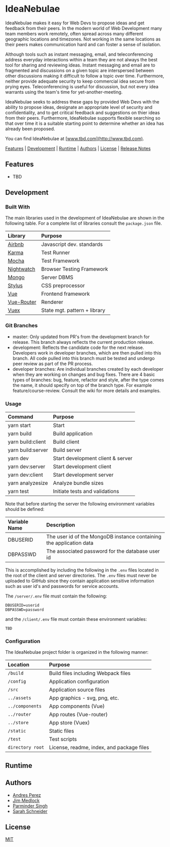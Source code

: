 # IdeaNebulae

IdeaNebulae makes it easy for Web Devs to propose ideas and  get feedback from
their peers. In the modern world of Web Development many team members work
remotely, often spread across many different geographic locations and
timezones. Not working in the same locations as their peers makes communication
hard and can foster a sense of isolation. 

Although tools such as instant messaging, email, and teleconferencing address
everyday interactions within a team they are not always the best tool for
sharing and reviewing ideas. Instant messaging and email are to fragmented 
and discussions on a given topic are interspersed between other discussions
making it difficult to follow a topic over time. Furthermore, neither provide
adequate security to keep commercial idea secure from prying eyes. Teleconferencing
is useful for discussion, but not every idea warrants using the team's time
for yet-another-meeting.

IdeaNebulae seeks to address these gaps by provided Web Devs with the ability
to propose ideas, designate an appropriate level of security and
confidentiality, and to get critical feedback and suggestions on thier ideas
from their peers. Furthermore, IdeaNebulae supports flexible searching so that
over time it is a suitable starting point to determine whether an idea has
already been proposed. 

You can find IdeaNebulae at [www.tbd.com](http://www.tbd.com).

[Features](#features) | [Development](#development) | [Runtime](#runtime) | [Authors](#authors) |
[License](#license) | [Release Notes](releasenotes.md)


## Features

 - TBD
 
## Development

### Built With

The main libraries used in the development of IdeaNebulae are shown in the
following table. For a complete list of libraries consult the `package.json`
file.

| Library                                        | Purpose                      | 
|:-----------------------------------------------|:-----------------------------|
| [Airbnb](https://github.com/airbnb/javascript) | Javascript dev. standards    |
| [Karma](https://karma-runner.github.io )       | Test Runner                  |
| [Mocha](https://mochajs.org)                   | Test Framework               |
| [Nightwatch](https://nightwatchjs.org)         | Browser Testing Framework    |
| [Mongo](https://mongodb.com )                  | Server DBMS                  |
| [Stylus](https://stylus-lang.com )             | CSS preprocessor             |
| [Vue](https://vuejs.org)                       | Frontend framework           |
| [Vue-Router](https://router.vuejs.org)         | Renderer                     |
| [Vuex](https://vuex.vuejs.org)                 | State mgt. pattern + library |

### Git Branches

- master: Only updated from PR's from the development branch for release. This
branch always reflects the current production release.
- development: Reflects the candidate code for the next release. Developers
work in developer branches, which are then pulled into this branch. All code
pulled into this branch must be tested and undergo peer review as part of the
PR process.
- developer branches: Are individual branches created by each developer when
they are working on changes and bug fixes. There are 4 basic types of branches: 
bug, feature, refactor and style, after the type comes the name, it should 
specify on top of the branch type. For example feature/course-review. Consult
the wiki for more details and examples.

### Usage

| Command           | Purpose                           |
|:------------------|:----------------------------------|
| yarn start        | Start                             |
| yarn build        | Build application                 |
| yarn build:client | Build client                      |
| yarn build:server | Build server                      |
| yarn dev          | Start development client & server |
| yarn dev:server   | Start development client          |
| yarn dev:client   | Start development server          |
| yarn analyzesize  | Analyze bundle sizes              |
| yarn test         | Initiate tests and validations    |

Note that before starting the server the following environment variables should be
defined:

| Variable Name  | Description                          |
|:---------------|:-------------------------------------|
| DBUSERID       | The user id of the MongoDB instance containing the application data |
| DBPASSWD       | The associated password for the database user id |

This is accomplished by including the following in the `.env` files located in
the root of the client and server directories. The `.env` files must never be
uploaded to GitHub since they contain application sensitive information such
as user id's and passwords for service accounts.

The `/server/.env` file must contain the following: 
```
DBUSERID=userid
DBPASSWD=password
```

and the `/client/.env` file must contain these environment variables:
```
TBD
```

### Configuration

The IdeaNebulae project folder is organized in the following manner:

| Location         | Purpose                               |
|:-----------------|:--------------------------------------|
| `/build`         | Build files including Webpack files   |
| `/config`        | Application configuration             |
| `/src`           | Application source files              |
| `../assets`      |   App graphics - svg, png, etc.       |
| `../components`  |   App components (Vue)                |
| `../router`      |   App routes (Vue-router)             |
| `../store`       |   App store (Vuex)                    |
| `/static`        | Static files                          |
| `/test`          | Test scripts                          |
| `directory root` | License, readme, index, and package files |



## Runtime


## Authors

- [Andres Perez](https://github.com/Oxyrus)
- [Jim Medlock](https://github.com/jdmedlock)
- [Parminder Singh](https://github.com/Trion129)
- [Sarah Schneider](https://github.com/rifkegribenes)

## License

[MIT](https://tldrlegal.com/license/mit-license)

[ideanebulae-url]: https://github.com/Chingu-cohorts/Voyage2-bears-27
